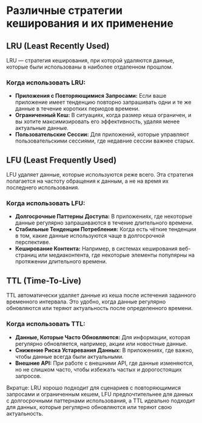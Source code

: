 # Различные стратегии кеширования и их применение

## LRU (Least Recently Used)

LRU — стратегия кеширования, при которой удаляются данные, которые были использованы в наиболее отдаленном прошлом.

### Когда использовать LRU:

- **Приложения с Повторяющимися Запросами:** Если ваше приложение имеет тенденцию повторно запрашивать одни и те же данные в течение коротких периодов времени.
- **Ограниченный Кеш:** В ситуациях, когда размер кеша ограничен, и вы хотите максимизировать его эффективность, удаляя менее актуальные данные.
- **Пользовательские Сессии:** Для приложений, которые управляют пользовательскими сессиями, где недавние сессии важнее старых.

## LFU (Least Frequently Used)

LFU удаляет данные, которые используются реже всего. Эта стратегия полагается на частоту обращения к данным, а не на время их последнего использования.

### Когда использовать LFU:

- **Долгосрочные Паттерны Доступа:** В приложениях, где некоторые данные регулярно запрашиваются в течение длительного времени.
- **Стабильные Тенденции Потребления:** Когда есть чёткие тенденции в том, какие данные используются чаще в долгосрочной перспективе.
- **Кеширование Контента:** Например, в системах кеширования веб-страниц или медиаконтента, где некоторые элементы популярны на протяжении длительного времени.

## TTL (Time-To-Live)

TTL автоматически удаляет данные из кеша после истечения заданного временного интервала. Это удобно, когда данные регулярно обновляются или теряют актуальность после определенного времени.

### Когда использовать TTL:

- **Данные, Которые Часто Обновляются:** Для информации, которая регулярно обновляется, например, акции или новостные данные.
- **Снижение Риска Устаревания Данных:** В приложениях, где важно, чтобы данные всегда были актуальными.
- **Внешние API:** При работе с внешними API, где данные изменяются, но не слишком часто, чтобы избежать частых и дорогостоящих запросов.

Вкратце: LRU хорошо подходит для сценариев с повторяющимися запросами и ограниченным кешем, LFU предпочтительнее для данных с долгосрочными паттернами использования, а TTL идеально подходит для данных, которые регулярно обновляются или теряют свою актуальность.

